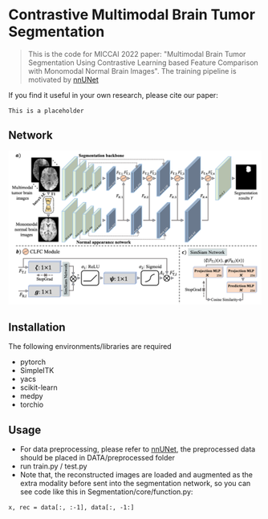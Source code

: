 # Contrastive Multimodal Brain Tumor Segmentation
> This is the code for MICCAI 2022 paper: "Multimodal Brain Tumor Segmentation Using Contrastive Learning based Feature Comparison with Monomodal Normal Brain Images". The training pipeline is motivated by [nnUNet](https://github.com/MIC-DKFZ/nnUNet)

If you find it useful in your own research, please cite our paper:
```
This is a placeholder
```

## Network
![architecture](https://github.com/hbliu98/figures/blob/main/1.png)

## Installation
The following environments/libraries are required
- pytorch
- SimpleITK
- yacs
- scikit-learn
- medpy
- torchio

## Usage
- For data preprocessing, please refer to [nnUNet](https://github.com/MIC-DKFZ/nnUNet), the preprocessed data should be placed in DATA/preprocessed folder
- run train.py / test.py
- Note that, the reconstructed images are loaded and augmented as the extra modality before sent into the segmentation network, so you can see code like this in Segmentation/core/function.py:
```
x, rec = data[:, :-1], data[:, -1:]
```
